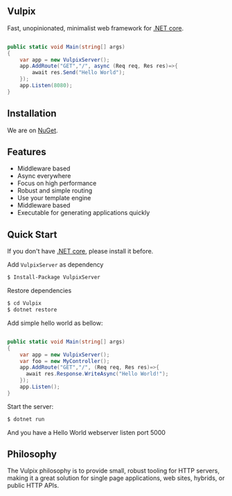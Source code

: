 Vulpix
--------------

Fast, unopinionated, minimalist web framework for [.NET core](https://www.microsoft.com/net/core#windows).

```c#

public static void Main(string[] args)
{
    var app = new VulpixServer();
    app.AddRoute("GET","/", async (Req req, Res res)=>{
        await res.Send("Hello World");
    });
    app.Listen(8080);
}

```

## Installation

We are on [NuGet](https://www.nuget.org/packages/VulpixServer/1.0.2).

## Features

  * Middleware based
  * Async everywhere
  * Focus on high performance
  * Robust and simple routing
  * Use your template engine
  * Middleware based
  * Executable for generating applications quickly

## Quick Start

If you don't have [.NET core](https://www.microsoft.com/net/core#windows), please install it before.

 Add `VulpixServer` as dependency

```bash
$ Install-Package VulpixServer
```

  Restore dependencies

```bash
$ cd Vulpix
$ dotnet restore
```
  Add simple hello world as bellow:

```c#

public static void Main(string[] args)
{
    var app = new VulpixServer();
    var foo = new MyController();
    app.AddRoute("GET","/", (Req req, Res res)=>{
      await res.Response.WriteAsync("Hello World!");
    });
    app.Listen();
}
```
  Start the server:

```bash
$ dotnet run
```

And you have a Hello World webserver listen port 5000

## Philosophy

  The Vulpix philosophy is to provide small, robust tooling for HTTP servers, making
  it a great solution for single page applications, web sites, hybrids, or public
  HTTP APIs.
